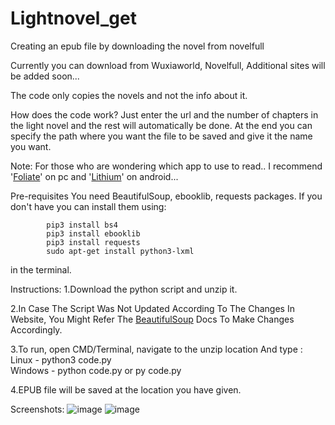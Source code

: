 # Lightnovel_get
Creating an epub file by downloading the novel from novelfull

Currently you can download from Wuxiaworld, Novelfull, Additional sites will be added soon...

The code only copies the novels and not the info about it.

How does the code work? Just enter the url and the number of chapters in the light novel and the rest will automatically be done.
At the end you can specify the path where you want the file to be saved and give it the name you want.

Note: For those who are wondering which app to use to read.. I recommend '[Foliate](https://johnfactotum.github.io/foliate/)' on pc and '[Lithium](https://play.google.com/store/apps/details?id=com.faultexception.reader&hl=en_IN&gl=US)' on android...

Pre-requisites
You need BeautifulSoup, ebooklib, requests packages. If you don't have you can install them using:

            pip3 install bs4
            pip3 install ebooklib
            pip3 install requests
            sudo apt-get install python3-lxml
            
  in the terminal.
      
Instructions:
1.Download the python script and unzip it.

2.In Case The Script Was Not Updated According To The Changes In Website, You Might Refer The [BeautifulSoup](https://www.crummy.com/software/BeautifulSoup/bs4/doc/) Docs To Make Changes Accordingly.

3.To run, open CMD/Terminal, navigate to the unzip location And type :
    Linux   - python3 code.py    
    Windows - python code.py or py code.py

4.EPUB file will be saved at the location you have given.
 
 
 Screenshots:
 ![image](https://user-images.githubusercontent.com/85566221/124462607-837db100-ddaf-11eb-8808-eee06115092c.png)
 ![image](https://user-images.githubusercontent.com/85566221/121202989-5cf15680-c893-11eb-93ee-9332d20081d2.png)
